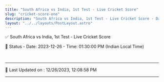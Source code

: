 ```yaml
---
title: "South Africa vs India, 1st Test - Live Cricket Score"
slug: "cricket-score-one"
description: "South Africa vs India, 1st Test - Live Cricket Score - Date: 2023-12-26 - Time: 01:30:00 PM (Indian Local Time)."
layout: "../../layouts/PostLayout.astro"
--- 
```


✅ South Africa vs India, 1st Test - Live Cricket Score

📑 Status - Date: 2023-12-26 - Time: 01:30:00 PM (Indian Local Time)

<br />

***

📝 Last Updated on : 12/26/2023, 12:08:58 PM

***

